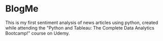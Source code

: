# BlogMe

This is my first sentiment analysis of news articles using python, created while attending the "Python and Tableau: The Complete Data Analytics Bootcamp!"
course on Udemy.
